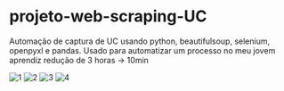 # projeto-web-scraping-UC

Automação de captura de UC usando python, beautifulsoup, selenium, openpyxl e pandas. Usado para automatizar um processo no meu jovem aprendiz 
redução de 3 horas -> 10min

![1](https://user-images.githubusercontent.com/86272926/183496936-4955d7ba-3cc7-44bd-baea-2e8e90aec562.PNG)
![2](https://user-images.githubusercontent.com/86272926/183496938-29e93862-4de6-49fa-b2ed-849a5abe07f1.PNG)
![3](https://user-images.githubusercontent.com/86272926/183496939-bfb1586b-248c-4a45-88e4-dd5a4a33206b.PNG)
![4](https://user-images.githubusercontent.com/86272926/183496941-b548f1ec-0b82-4b73-b89a-5f37a1b8a30a.png)

